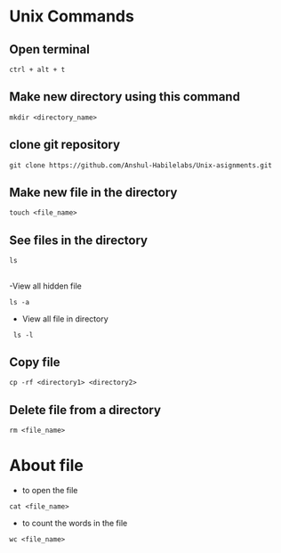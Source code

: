 # Unix Commands  

##  Open terminal 
```
ctrl + alt + t
```
##  Make new directory using this command 
```
mkdir <directory_name>
```

## clone git repository
 ```
 git clone https://github.com/Anshul-Habilelabs/Unix-asignments.git
 ```

## Make new file in the directory 
 ```
 touch <file_name>
 ```

## See files in the directory

```
ls
```
##  
-View all hidden file 

```
ls -a 
```

- View all file in directory

```
 ls -l
```
## Copy file 

```
cp -rf <directory1> <directory2> 
```
## Delete file from a directory
```
rm <file_name>
```
# About file
- to open the file 
```
cat <file_name>
```
- to count the words in the file
```
wc <file_name>
```